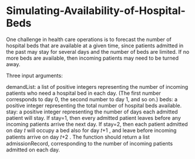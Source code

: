 # Simulating-Availability-of-Hospital-Beds
One challenge in health care operations is to forecast the number of hospital beds that are available at a given time, since patients admitted in the past may stay for several days and the number of beds are limited. If no more beds are available, then incoming patients may need to be turned away.

Three input arguments:

demandList: a list of positive integers representing the number of incoming patients who need a hospital bed in each day. (The first number corresponds to day 0, the second number to day 1, and so on.)
beds: a positive integer representing the total number of hospital beds available.
stay: a positive integer representing the number of days each admitted patient will stay. If stay=1, then every admitted patient leaves before any incoming patients arrive the next day. If stay=2, then each patient admitted on day  𝑡  will occupy a bed also for day  𝑡+1 , and leave before incoming patients arrive on day  𝑡+2 .
The function should return a list admissionRecord, corresponding to the number of incoming patients admitted on each day.
